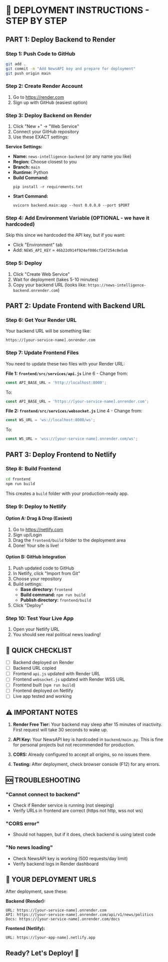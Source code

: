 # 🚀 DEPLOYMENT INSTRUCTIONS - STEP BY STEP

## PART 1: Deploy Backend to Render

### Step 1: Push Code to GitHub
```bash
git add .
git commit -m "Add NewsAPI key and prepare for deployment"
git push origin main
```

### Step 2: Create Render Account
1. Go to https://render.com
2. Sign up with GitHub (easiest option)

### Step 3: Deploy Backend on Render
1. Click "New +" → "Web Service"
2. Connect your GitHub repository
3. Use these EXACT settings:

**Service Settings:**
- **Name:** `news-intelligence-backend` (or any name you like)
- **Region:** Choose closest to you
- **Branch:** `main`
- **Runtime:** Python
- **Build Command:** 
  ```
  pip install -r requirements.txt
  ```
- **Start Command:**
  ```
  uvicorn backend.main:app --host 0.0.0.0 --port $PORT
  ```

### Step 4: Add Environment Variable (OPTIONAL - we have it hardcoded)
Skip this since we hardcoded the API key, but if you want:
- Click "Environment" tab
- Add: `NEWS_API_KEY` = `46b22d914f924ef086cf247254c0e5ab`

### Step 5: Deploy
1. Click "Create Web Service"
2. Wait for deployment (takes 5-10 minutes)
3. Copy your backend URL (looks like: `https://news-intelligence-backend.onrender.com`)

## PART 2: Update Frontend with Backend URL

### Step 6: Get Your Render URL
Your backend URL will be something like:
```
https://[your-service-name].onrender.com
```

### Step 7: Update Frontend Files
You need to update these two files with your Render URL:

**File 1: `frontend/src/services/api.js`**
Line 6 - Change from:
```javascript
const API_BASE_URL = 'http://localhost:8000';
```
To:
```javascript
const API_BASE_URL = 'https://[your-service-name].onrender.com';
```

**File 2: `frontend/src/services/websocket.js`**
Line 4 - Change from:
```javascript
const WS_URL = 'ws://localhost:8000/ws';
```
To:
```javascript
const WS_URL = 'wss://[your-service-name].onrender.com/ws';
```

## PART 3: Deploy Frontend to Netlify

### Step 8: Build Frontend
```bash
cd frontend
npm run build
```
This creates a `build` folder with your production-ready app.

### Step 9: Deploy to Netlify

#### Option A: Drag & Drop (Easiest)
1. Go to https://netlify.com
2. Sign up/Login
3. Drag the `frontend/build` folder to the deployment area
4. Done! Your site is live!

#### Option B: GitHub Integration
1. Push updated code to GitHub
2. In Netlify, click "Import from Git"
3. Choose your repository
4. Build settings:
   - **Base directory:** `frontend`
   - **Build command:** `npm run build`
   - **Publish directory:** `frontend/build`
5. Click "Deploy"

### Step 10: Test Your Live App
1. Open your Netlify URL
2. You should see real political news loading!

## 🎯 QUICK CHECKLIST

- [ ] Backend deployed on Render
- [ ] Backend URL copied
- [ ] Frontend `api.js` updated with Render URL
- [ ] Frontend `websocket.js` updated with Render WSS URL
- [ ] Frontend built (`npm run build`)
- [ ] Frontend deployed on Netlify
- [ ] Live app tested and working

## ⚠️ IMPORTANT NOTES

1. **Render Free Tier:** Your backend may sleep after 15 minutes of inactivity. First request will take 30 seconds to wake up.

2. **API Key:** Your NewsAPI key is hardcoded in `backend/main.py`. This is fine for personal projects but not recommended for production.

3. **CORS:** Already configured to accept all origins, so no issues there.

4. **Testing:** After deployment, check browser console (F12) for any errors.

## 🆘 TROUBLESHOOTING

### "Cannot connect to backend"
- Check if Render service is running (not sleeping)
- Verify URLs in frontend are correct (https not http, wss not ws)

### "CORS error"
- Should not happen, but if it does, check backend is using latest code

### "No news loading"
- Check NewsAPI key is working (500 requests/day limit)
- Verify backend logs in Render dashboard

## 📝 YOUR DEPLOYMENT URLS

After deployment, save these:

**Backend (Render):**
```
URL: https://[your-service-name].onrender.com
API: https://[your-service-name].onrender.com/api/v1/news/politics
Docs: https://[your-service-name].onrender.com/docs
```

**Frontend (Netlify):**
```
URL: https://[your-app-name].netlify.app
```

## Ready? Let's Deploy! 🚀